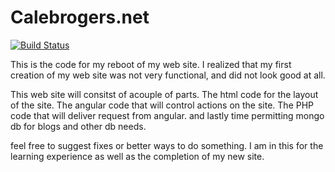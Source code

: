 Calebrogers.net
===============
[![Build Status](https://magnum.travis-ci.com/thecrogers/Calebrogers.net.svg?token=pg8YjKyaWqsu4EEwyjmb&branch=master)](https://magnum.travis-ci.com/thecrogers/Calebrogers.net)

This is the code for my reboot of my web site.
I realized that my first creation of my web site was not very functional, and did not look good at all. 

This web site will consitst of acouple of parts.
The html code for the layout of the site.
The angular code that will control actions on the site.
The PHP code that will deliver request from angular.
and lastly time permitting mongo db for blogs and other db needs.

feel free to suggest fixes or better ways to do something.
I am in this for the learning experience as well as the completion of my new site.
